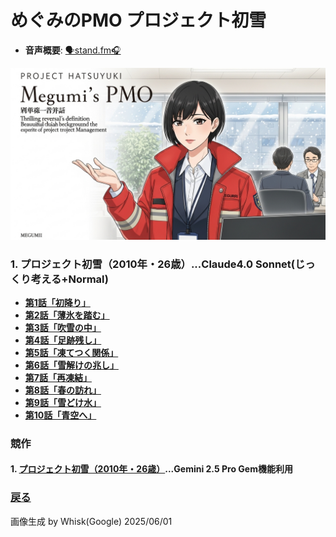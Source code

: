 # めぐみのPMO プロジェクト初雪

- **音声概要**: [🗣️stand.fm🎧](https://stand.fm/episodes/6848343c9dbd08626e3a3381)

 <img width="640" alt="表紙" src="https://github.com/t2k2pp/PMO_Megumi/blob/main/02_project_hatsuyuki/Project%20Hatsuyuki.jpg">

### 1. プロジェクト初雪（2010年・26歳）...Claude4.0 Sonnet(じっくり考える+Normal)
- **[第1話「初降り」](https://github.com/t2k2pp/PMO_Megumi/blob/main/02_project_hatsuyuki/hatsuyuki_ep01.md)**
- **[第2話「薄氷を踏む」](https://github.com/t2k2pp/PMO_Megumi/blob/main/02_project_hatsuyuki/hatsuyuki_ep02.md)**
- **[第3話「吹雪の中」](https://github.com/t2k2pp/PMO_Megumi/blob/main/02_project_hatsuyuki/hatsuyuki_ep03.md)**
- **[第4話「足跡残し」](https://github.com/t2k2pp/PMO_Megumi/blob/main/02_project_hatsuyuki/hatsuyuki_ep04.md)**
- **[第5話「凍てつく関係」](https://github.com/t2k2pp/PMO_Megumi/blob/main/02_project_hatsuyuki/hatsuyuki_ep05.md)**
- **[第6話「雪解けの兆し」](https://github.com/t2k2pp/PMO_Megumi/blob/main/02_project_hatsuyuki/hatsuyuki_ep06.md)**
- **[第7話「再凍結」](https://github.com/t2k2pp/PMO_Megumi/blob/main/02_project_hatsuyuki/hatsuyuki_ep07.md)**
- **[第8話「春の訪れ」](https://github.com/t2k2pp/PMO_Megumi/blob/main/02_project_hatsuyuki/hatsuyuki_ep08.md)**
- **[第9話「雪どけ水」](https://github.com/t2k2pp/PMO_Megumi/blob/main/02_project_hatsuyuki/hatsuyuki_ep09.md)**
- **[第10話「青空へ」](https://github.com/t2k2pp/PMO_Megumi/blob/main/02_project_hatsuyuki/hatsuyuki_ep10.md)**


### 競作

#### 1. [プロジェクト初雪（2010年・26歳）](https://github.com/t2k2pp/PMO_Megumi/blob/main/02_project_hatsuyuki/Project%20Hatsuyuki%20by%20Gemini.md)...Gemini 2.5 Pro Gem機能利用

### [戻る](https://github.com/t2k2pp/PMO_Megumi)

画像生成 by Whisk(Google) 2025/06/01
